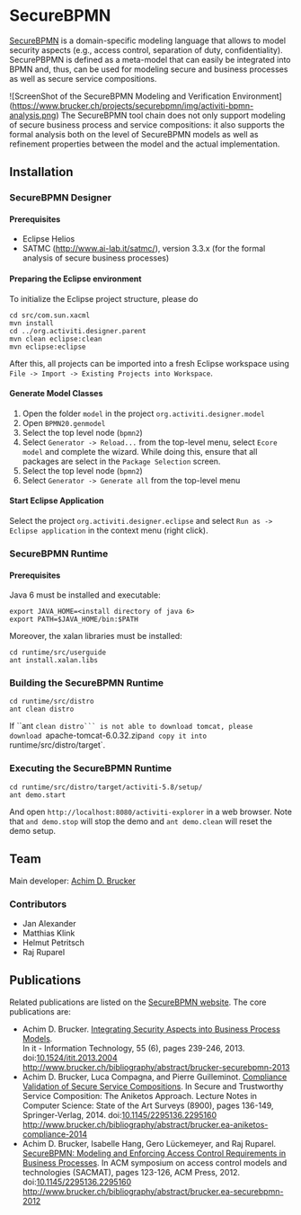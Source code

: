 # SecureBPMN
[SecureBPMN](https://www.brucker.ch/projects/securebpmn/index.en.html)
is a domain-specific modeling language that allows to model security
aspects (e.g., access control, separation of duty,
confidentiality). SecurePBPMN is defined as a meta-model that can
easily be integrated into BPMN and, thus, can be used for modeling
secure and business processes as well as secure service compositions.

![ScreenShot of the SecureBPMN Modeling and Verification Environment] (https://www.brucker.ch/projects/securebpmn/img/activiti-bpmn-analysis.png)
The SecureBPMN tool chain does not only support modeling of secure business 
process and service compositions: it also supports the formal analysis both 
on the level of SecureBPMN models as well as refinement properties between 
the model and the actual implementation. 

## Installation
### SecureBPMN Designer
#### Prerequisites
* Eclipse Helios
* SATMC (http://www.ai-lab.it/satmc/), version 3.3.x
  (for the formal analysis of secure business processes)  

#### Preparing the Eclipse environment
To initialize the Eclipse project structure, please do 
```  
cd src/com.sun.xacml
mvn install 
cd ../org.activiti.designer.parent
mvn clean eclipse:clean 
mvn eclipse:eclipse
```
  
After this, all projects can be imported into a fresh Eclipse
workspace using `File -> Import -> Existing Projects into Workspace`.

#### Generate Model Classes
1. Open the folder `model` in the project `org.activiti.designer.model`
2. Open `BPMN20.genmodel`
3. Select the top level node (`bpmn2`)
4. Select `Generator -> Reload...` from the top-level menu, select
   `Ecore model` and complete the wizard. While doing this, ensure
   that all packages are select in the `Package Selection` screen.
5. Select the top level node (`bpmn2`)
6. Select `Generator -> Generate all` from the top-level menu

#### Start Eclipse Application
Select the project `org.activiti.designer.eclipse` and select `Run as
-> Eclipse application` in the context menu (right click).

### SecureBPMN Runtime
#### Prerequisites
Java 6 must be installed and executable:
```
export JAVA_HOME=<install directory of java 6>
export PATH=$JAVA_HOME/bin:$PATH
```
Moreover, the xalan libraries must be installed:
```
cd runtime/src/userguide 
ant install.xalan.libs
```
### Building the SecureBPMN Runtime
```
cd runtime/src/distro
ant clean distro 
```
If ``ant `clean distro``` is not able to download tomcat, please 
download `apache-tomcat-6.0.32.zip` and copy it into 
`runtime/src/distro/target`.

### Executing the SecureBPMN Runtime
```
cd runtime/src/distro/target/activiti-5.8/setup/
ant demo.start 
```
And open `http://localhost:8080/activiti-explorer` in a web browser. 
Note that `and demo.stop` will stop the demo and `ant demo.clean` will 
reset the demo setup.

## Team 
Main developer: [Achim D. Brucker](http://www.brucker.ch/)

### Contributors
* Jan Alexander
* Matthias Klink
* Helmut Petritsch
* Raj Ruparel

## Publications
Related publications are listed on the [SecureBPMN 
website](https://www.brucker.ch/projects/securebpmn/index.en.html). 
The core publications are:
* Achim D. Brucker. [Integrating Security Aspects into Business Process
  Models](http://www.brucker.ch/bibliography/download/2013/brucker-securebpmn-2013.pdf).  
  In it - Information Technology, 55 (6), pages 239-246, 2013.
  doi:[10.1524/itit.2013.2004](http://dx.doi.org/10.1524/itit.2013.2004)
  http://www.brucker.ch/bibliography/abstract/brucker-securebpmn-2013
* Achim D. Brucker, Luca Compagna, and Pierre Guilleminot. [Compliance
  Validation of Secure Service Compositions](http://www.brucker.ch/bibliography/download/2014/brucker.ea-aniketos-compliance-2014.pdf). 
  In Secure and Trustworthy Service Composition: The Aniketos Approach. 
  Lecture Notes in Computer Science: State of the Art Surveys (8900), 
  pages 136-149, Springer-Verlag, 2014.
  doi:[10.1145/2295136.2295160](http://dx.doi.org/10.1145/2295136.2295160)
  http://www.brucker.ch/bibliography/abstract/brucker.ea-aniketos-compliance-2014
* Achim D. Brucker, Isabelle Hang, Gero Lückemeyer, and Raj
  Ruparel. [SecureBPMN: Modeling and Enforcing Access Control
  Requirements in Business Processes](http://www.brucker.ch/bibliography/download/2012/brucker.ea-securebpmn-2012.pdf). 
  In ACM symposium on access control models and technologies (SACMAT), 
  pages 123-126, ACM Press, 2012.
  doi:[10.1145/2295136.2295160](http://dx.doi.org/10.1145/2295136.2295160)
  http://www.brucker.ch/bibliography/abstract/brucker.ea-securebpmn-2012
